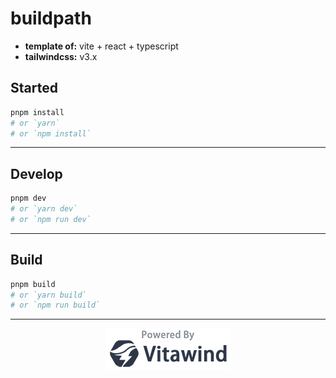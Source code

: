 # buildpath

- **template of:** vite + react + typescript
- **tailwindcss:** v3.x

## Started

```bash
pnpm install
# or `yarn`
# or `npm install`
```

---

## Develop

```bash
pnpm dev
# or `yarn dev`
# or `npm run dev`
```

---

## Build

```bash
pnpm build
# or `yarn build`
# or `npm run build`
```

---

<p align="center">
<img src="./powered-by-vitawind-bright.png">
</p>
